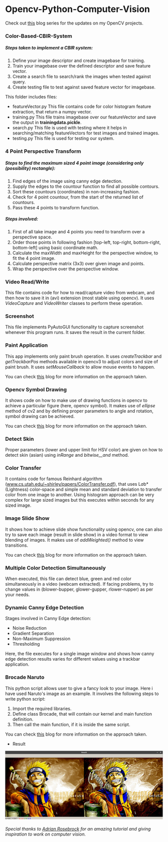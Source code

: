 # Opencv-Python-Computer-Vision

Check out [this](https://chandraji.dev/series/computer-vision) blog series for the updates on my OpenCV projects.

### Color-Based-CBIR-System

##### Steps taken to implement a CBIR system:
1. Define your image descriptor and create imagebase for training.
2. Train your imagebase over the defined descriptor and save feature vector.
3. Create a search file to search/rank the images when tested against query.
4. Create testing file to test against saved feature vector for imagebase.

This folder includes files:
- featureVector.py
This file contains code for color histogram feature extraction, that return a numpy vector.
- training.py
This file trains imagebase over our featureVector and save the output in **trainingdata.pickle**.
- search.py
This file is used with testing where it helps in searching/matching featureVectors for test images and trained images.
- testing.py
This file is used for testing our system.


### 4 Point Perspective Transform

##### Steps to find the maximum sized 4 point image (considering only (possibility) rectangle):
1. Find edges of the image using canny edge detection.
2. Supply the edges to the countour function to find all possible contours.
3. Sort these countours (coordinates) in non-increasing fashion.
4. Check for 4 point countour, from the start of the returned list of countours.
5. Pass these 4 points to transform function.

##### Steps involved:
1. First of all take image and 4 points you need to transform over a perspective space.
2. Order those points in following fashion [top-left, top-right, bottom-right, bottom-left] using basic coordinate math.
3. Calculate the maxWidth and maxHeight for the perspective window, to fit the 4 point image.
4. Calculate perspective matrix (3x3) over given image and points.
5. Wrap the perspective over the perspective window.


### Video Read/Write

This file contains code for how to read/capture video from webcam, and then how to save it in (avi) extension (most stable using opencv). It uses _VideoCapture_ and _VideoWriter_ classes to perform these operation.


### Screenshot

This file implements PyAutoGUI functionality to capture screenshot whenever this program runs. It saves the result in the current folder.


### Paint Application

This app implements only paint brush operation. It uses _createTrackbar_ and _getTrackbarPos_ methods available in opencv3 to adjust colors and size of paint brush. It uses _setMouseCallback_ to allow mouse events to happen.

You can check [this](https://chandraji.dev/how-to-create-a-paint-brush-application-using-opencv) blog for more information on the approach taken.


### Opencv Symbol Drawing

It shows code on how to make use of drawing functions in opencv to achieve a particular figure (here, opencv symbol). It makes use of _ellipse_ method of cv2 and by defining proper parameters to angle and rotation, symbol drawing can be achieved.

You can check [this](https://chandraji.dev/lets-draw-opencv-logo-using-opencv) blog for more information on the approach taken.


### Detect Skin

Proper parameters (lower and upper limit for HSV color) are given on how to detect skin (asian) using _inRange_ and _bitwise__and_ method.


### Color Transfer

It contains code for famous Reinhard algorithm (www.cs.utah.edu/~shirley/papers/ColorTransfer.pdf), that uses L*a*b* (Lightness) color-space and simple mean and standard deviation to transfer color from one image to another. Using histogram approach can be very complex for large sized images but this executes within seconds for any sized image.


### Image Slide Show

It shows how to achieve slide show functionality using opencv, one can also try to save each image (result in slide show) in a video format to view blending of images. It makes use of _addWeighted()_ method to view transitions.

You can check [this](https://chandraji.dev/how-to-make-a-slideshow-using-opencv) blog for more information on the approach taken.


### Multiple Color Detection Simultaneously

When executed, this file can detect blue, green and red color simultaneously in a video (webcam extracted). If facing problems, try to change values in (blower-bupper, glower-gupper, rlower-rupper) as per your needs.


### Dynamic Canny Edge Detection

Stages involved in Canny Edge detection:
- Noise Reduction
- Gradient Separation
- Non-Maximum Suppression
- Thresholding

Here, the file executes for a single image window and shows how canny edge detection results varies for different values using a trackbar application.


### Brocade Naruto

This python script allows user to give a fancy look to your image. Here i have used Naruto's image as an example. It involves the following steps to write python script:

1. Import the required libraries.
2. Define class Brocade, that will contain our kernel and main function definition.
3. Then call the main function, if it is inside the same script.

You can check [this](https://chandraji.dev/brocading-naruto-a-computer-vision-activity) blog for more information on the approach taken.

* Result

![Result](naruto_brocaded.png)

###### Special thanks to [Adrian Rosebrock](https://www.pyimagesearch.com/about/) for an amazing tutorial and giving inspiration to work on computer vision.
